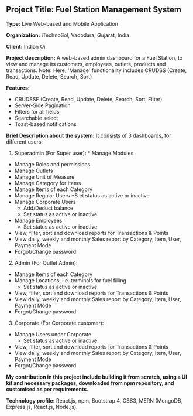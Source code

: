## Project Title: Fuel Station Management System

**Type:** Live Web-based and Mobile Application

**Organization:** iTechnoSol, Vadodara, Gujarat, India

**Client:** Indian Oil

**Project description:** A web-based admin dashboard for a Fuel Station, to view and manage its customers, employees, outlets, products and transactions.  Note: Here, 'Manage' functionality includes CRUDSS (Create, Read, Update, Delete, Search, Sort)

**Features:**

* CRUDSSF (Create, Read, Update, Delete, Search, Sort, Filter)
* Server-Side Pagination
* Filters for all fields
* Searchable select
* Toast-based notifications

**Brief Description about the system:** It consists of 3 dashboards, for different users:

1. Superadmin (For Super user):  * Manage Modules
* Manage Roles and permissions
* Manage Outlets
* Manage Unit of Measure
* Manage Category for Items
* Manage Items of each Category
* Manage Regular Users
	*S et status as active or inactive
* Manage Corporate Users
	* Add/Deduct balance
	* Set status as active or inactive
* Manage Employees
	* Set status as active or inactive
* View, filter, sort and download reports for Transactions & Points
* View daily, weekly and monthly Sales report by Category, Item, User, Payment Mode
* Forgot/Change password

2. Admin (For Outlet Admin):
* Manage Items of each Category
* Manage Locations, i.e. terminals for fuel filling
	* Set status as active or inactive
* View, filter, sort and download reports for Transactions & Points
* View daily, weekly and monthly Sales report by Category, Item, User, Payment Mode
* Forgot/Change password

3. Corporate (For Corporate customer):
* Manage Users under Corporate
	* Set status as active or inactive
* View, filter, sort and download reports for Transactions & Points
* View daily, weekly and monthly Sales report by Category, Item, User, Payment Mode
* Forgot/Change password

**My contribution in this project include building it from scratch, using a UI kit and necessary packages, downloaded from npm repository, and customised as per requirements.**

**Technology profile:** React.js, npm, Bootstrap 4, CSS3, MERN (MongoDB, Express.js, React.js, Node.js).
